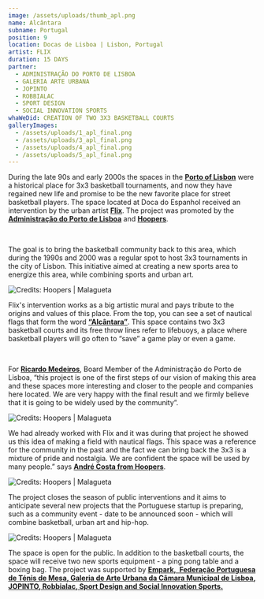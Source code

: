 ```yaml
---
image: /assets/uploads/thumb_apl.png
name: Alcântara
subname: Portugal
position: 9
location: Docas de Lisboa | Lisbon, Portugal
artist: FLIX
duration: 15 DAYS
partner:
  - ADMINISTRAÇÃO DO PORTO DE LISBOA
  - GALERIA ARTE URBANA
  - JOPINTO
  - ROBBIALAC
  - SPORT DESIGN
  - SOCIAL INNOVATION SPORTS
whaWeDid: CREATION OF TWO 3X3 BASKETBALL COURTS
galleryImages:
  - /assets/uploads/1_apl_final.png
  - /assets/uploads/3_apl_final.png
  - /assets/uploads/4_apl_final.png
  - /assets/uploads/5_apl_final.png
---
```

During the late 90s and early 2000s the spaces in the <b><u>Porto of Lisbon</u></b> were a historical place for 3x3 basketball tournaments, and now they have regained new life and promise to be the new favorite place for street basketball players. The space located at Doca do Espanhol received an intervention by the urban artist <b><u>[Flix](https://www.instagram.com/flixrobotico/?hl=es)</u></b>. The project was promoted by the <b><u>Administração do Porto de Lisboa</u></b> and <b><u>Hoopers</u></b>.

</br>

The goal is to bring the basketball community back to this area, which during the 1990s and 2000 was a regular spot to host 3x3 tournaments in the city of Lisbon. This initiative aimed at creating a new sports area to energize this area, while combining sports and urban art.

![Credits: Hoopers | Malagueta](/assets/uploads/1_apl_makingof.png "Credits: Hoopers | Malagueta")

Flix's intervention works as a big artistic mural and pays tribute to the origins and values of this place. From the top, you can see a set of nautical flags that form the word <b><u>“Alcântara”</u></b>. This space contains two 3x3 basketball courts and its free throw lines refer to lifebuoys, a place where basketball players will go often to “save” a game play or even a game.

</br>

For <b><u>Ricardo Medeiros</u></b>, Board Member of the Administração do Porto de Lisboa, “this project is one of the first steps of our vision of making this area and these spaces more interesting and closer to the people and companies here located. We are very happy with the final result and we firmly believe that it is going to be widely used by the community”.

![Credits: Hoopers | Malagueta](/assets/uploads/2_apl_makingof.png "Credits: Hoopers | Malagueta")

We had already worked with Flix and it was during that project he showed us this idea of ​​making a field with nautical flags. This space was a reference for the community in the past and the fact we can bring back the 3x3 is a mixture of pride and nostalgia. We are confident the space will be used by many people.” says <b><u>André Costa from Hoopers</u></b>.

![Credits: Hoopers | Malagueta](/assets/uploads/3_apl_makingof.png "Credits: Hoopers | Malagueta")

The project closes the season of public interventions and it aims to anticipate several new projects that the Portuguese startup is preparing, such as a community event - date to be announced soon - which will combine basketball, urban art and hip-hop.

![Credits: Hoopers | Malagueta](/assets/uploads/4_apl_makingof.png "Credits: Hoopers | Malagueta")

The space is open for the public. In addition to the basketball courts, the space will receive two new sports equipment - a ping pong table and a boxing bag. The project was supported by <b><u>[Empark](https://www.empark.com/pt/pt/),  <b><u>[Federação Portuguesa de Ténis de Mesa](https://fptm.pt/)</u></b>, <b><u>[Galeria de Arte Urbana da Câmara Municipal de Lisboa](http://gau.cm-lisboa.pt/galeria.html)</u></b>, <b><u>[JOPINTO](https://www.facebook.com/tintasjopinto/)</u></b>, <b><u>[Robbialac](https://tintasrobbialac.pt/)</u></b>, <b><u>[Sport Design](http://www.sport-design.pt/)</u></b> and <b><u>[Social Innovation Sports](https://www.socialinnovationsports.org/)</u></b>.